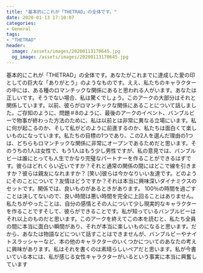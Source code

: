 ```yaml
---
title: "基本的にこれが「THETRAD」の全体です。"
date: 2020-01-13 17:10:07
categories:
- General
tags:
- "THETRAD"
header:
  image: /assets/images/20200113170645.jpg
  og_image: /assets/images/20200113170645.jpg
---
```


基本的にこれが「THETRAD」の全体です。あなたがこれまでに達成した愛の印としての巨大な「ありがとう」のようなものです。ええ、私たちのキャラクターの中には、ある種のロマンチックな関係にあると思われる人がいます。あなたは正しいです。そうでない場合、私は驚くでしょう。このアークの大部分はそれと関係しています。以前、彼らがロマンチックな関係にあることについて話しました。ご存知のように、問題＃8のように、最後のアークのイベント、バンブルビーで物事が終わった方法のために、私は以前とは非常に異なる立場にいます。私に何が起こるのか、そして私がどのように前進するのか、私たちは面白くて楽しいものになっています。私たちの目標の1つであり、この2人を選んだ理由の1つは、どちらもロマンチックな関係に非常にオープンであるためだと思います。そのうちの1人は女性で、もう1人はもう少し男性ですが、私の意見では、バンブルビーは誰にとっても人生でかなり完璧なパートナーを作ることができるはずです。彼らはどれくらい近いですか？それと通常の関係の間にはどこで線を引きますか？彼らは親友になれますか？ [笑い]彼らは今かなりいい友達です。どのようにそのことについて？友情はどうですか？それは本当に興味深いダイナミクスのセットです。関係では、良いものがあるときがあります。 100％の時間を過ごすことは決してないので、良い時間は悪い時間を完全に上回ることはありません。私たちがやったことは、自分の感情とその人について少し現実的なキャラクターを作ることですそして、彼らができることです。私が知っているバンブルビーはそれ以上のものだと思います。このアークを終えてこの本を読むと、私たち全員の間に本当に面白い瞬間があり、それが本当に楽しいものになると思います。だから、あなたは物語などについて話すことはできませんが、バンブルビーやナイトスラッシャーなど、本の他のキャラクターのいくつかについてのあなたの考えに興味があります。私はそれを書くのは素晴らしいペアだと思います。私が今書いている本には、私が感じる女性キャラクターがいるという事実に本当に興奮しています
